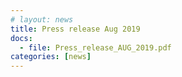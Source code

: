```yaml
---
# layout: news
title: Press release Aug 2019
docs:
  - file: Press_release_AUG_2019.pdf
categories: [news]
---
```

